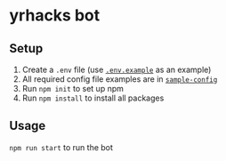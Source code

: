 # yrhacks bot
## Setup
1. Create a `.env` file (use [`.env.example`](./.env.example) as an example)
2. All required config file examples are in [`sample-config`](./sample-config/) 
3. Run `npm init` to set up npm
4. Run `npm install` to install all packages
## Usage
`npm run start` to run the bot